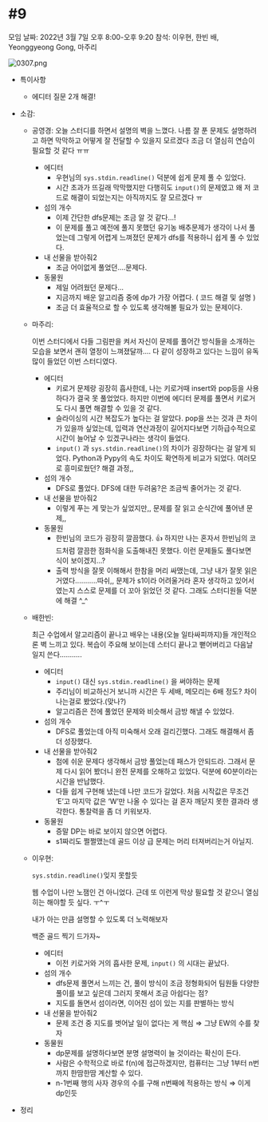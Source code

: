 # #9

모임 날짜: 2022년 3월 7일 오후 8:00-오후 9:20
참석: 이우현, 한빈 배, Yeonggyeong Gong, 마주리

![0307.png](#9%200e7ba/0307.png)

- 특이사항
    - 에디터 질문 2개 해결!
- 소감:
    - 공영경: 오늘 스터디를 하면서 설명의 벽을 느꼈다. 나름 잘 푼 문제도 설명하려고 하면 막막하고 어떻게 잘 전달할 수 있을지 모르겠다 조금 더 열심히 연습이 필요할 것 같다 ㅠㅠ
        - 에디터
            - 우현님의 `sys.stdin.readline()` 덕분에 쉽게 문제 풀 수 있었다.
            - 시간 초과가 뜨길래 막막했지만 다행히도 `input()`의 문제였고 왜 저 코드로 해결이 되었는지는 아직까지도 잘 모르겠다 ㅠ
        - 섬의 개수
            - 이제 간단한 dfs문제는 조금 알 것 같다...!
            - 이 문제를 풀고 예전에 풀지 못했던 유기농 배추문제가 생각이 나서 풀었는데 그렇게 어렵게 느껴졌던 문제가 dfs를 적용하니 쉽게 풀 수 있었다.
        - 내 선물을 받아줘2
            - 조금 어이없게 풀었던....문제다.
        - 동물원
            - 제일 어려웠던 문제다...
            - 지금까지 배운 알고리즘 중에 dp가 가장 어렵다. ( 코드 해결 및 설명 )
            - 조금 더 효율적으로 할 수 있도록 생각해볼 필요가 있는 문제이다.
        
    - 마주리:
        
        이번 스터디에서 다들 그림판을 켜서 자신이 문제를 풀어간 방식들을 소개하는 모습을 보면서 괜히 열정이 느껴졌달까.... 다 같이 성장하고 있다는 느낌이 유독 많이 들었던 이번 스터디였다.
        
        - 에디터
            - 키로거 문제랑 굉장히 흡사한데, 나는 키로거때 insert와 pop등을 사용하다가 결국 못 풀었었다. 하지만 이번에 에디터 문제를 풀면서 키로거도 다시 풀면 해결할 수 있을 것 같다.
            - 슬라이싱의 시간 복잡도가 높다는 걸 알았다. pop을 쓰는 것과 큰 차이가 있을까 싶었는데, 입력과 연산과정이 길어지다보면 기하급수적으로 시간이 늘어날 수 있겠구나라는 생각이 들었다.
            - `input()` 과 `sys.stdin.readline()`의 차이가 굉장하다는 걸 알게 되었다. Python과 Pypy의 속도 차이도 확연하게 비교가 되었다. 여러모로 흥미로웠던? 해결 과정,,
        - 섬의 개수
            - DFS로 풀었다. DFS에 대한 두려움?은 조금씩 줄어가는 것 같다.
        - 내 선물을 받아줘2
            - 이렇게 푸는 게 맞는가 싶었지만,, 문제를 잘 읽고 순식간에 풀어낸 문제,,
        - 동물원
            - 한빈님의 코드가 굉장히 깔끔했다. 👍 하지만 나는 혼자서 한빈님의 코드처럼 깔끔한 점화식을 도출해내진 못했다. 이런 문제들도 풀다보면 식이 보이겠지...?
            - 출력 방식을 잘못 이해해서 한참을 머리 싸맸는데, 그냥 내가 잘못 읽은 거였다...........따쉬,, 문제가 s1이라 어려울거라 혼자 생각하고 있어서 였는지 스스로 문제를 더 꼬아 읽었던 것 같다. 그래도 스터디원들 덕분에 해결 ^_^
    
    - 배한빈:
        
        최근 수업에서 알고리즘이 끝나고 배우는 내용(오늘 일타싸피까지)들 개인적으론 벽 느끼고 있다. 복습이 주요해 보이는데 스터디 끝나고 뻗어버리고 다음날 일지 쓴다...........
        
        - 에디터
            - `input()` 대신 `sys.stdin.readline()` 을 써야하는 문제
            - 주리님이 비교하신거 보니까 시간은 두 세배, 메모리는 6배 정도? 차이 나는걸로 봤었다.(맞나?)
            - 알고리즘은 전에 풀었던 문제와 비슷해서 금방 해낼 수 있었다.
        - 섬의 개수
            - DFS로 풀었는데 아직 미숙해서 오래 걸리긴했다. 그래도 해결해서 좀더 성장했다.
        - 내 선물을 받아줘2
            - 첨에 쉬운 문제다 생각해서 금방 풀었는데 패스가 안되드라. 그래서 문제 다시 읽어 봤더니 완전 문제를 오해하고 있었다. 덕분에 60분이라는 시간을 반납했다.
            - 다들 쉽게 구현해 냈는데 나만 코드가 길었다. 처음 시작값은 무조건 ‘E’고 마지막 값은 ‘W’만 나올 수 있다는 걸 혼자 깨닫지 못한 결과라 생각한다. 통찰력을 좀 더 키워보자.
        - 동물원
            - 증말 DP는 바로 보이지 않으면 어렵다.
            - s1짜리도 쩔쩔맸는데 골드 이상 급 문제는 머리 터져버리는거 아닐지.
        
    - 이우현:
        
        `sys.stdin.readline()`잊지 못할듯
        
        웹 수업이 나만 노잼인 건 아니었다. 근데 또 이런게 막상 필요할 것 같으니 열심히는 해야할 듯 싶다. ㅜ^ㅜ
        
        내가 아는 만큼 설명할 수 있도록 더 노력해보자
        
        백준 골드 찍기 드가자~
        
        - 에디터
            - 이전 키로거와 거의 흡사한 문제, `input()` 의 시대는 끝났다.
        - 섬의 개수
            - dfs문제 풀면서 느끼는 건, 풀이 방식이 조금 정형화되어 팀원들 다양한 풀이를 보고 싶은데 그러지 못해서 조금 아쉽다는 점?
            - 지도를 돌면서 섬이라면, 이어진 섬이 있는 지를 판별하는 방식
        - 내 선물을 받아줘2
            - 문제 조건 중 지도를 벗어날 일이 없다는 게 핵심 ⇒ 그냥 EW의 수를 찾자
        - 동물원
            - dp문제를 설명하다보면 분명 설명력이 늘 것이라는 확신이 든다.
            - 사람은 수학적으로 바로 f(n)에 접근하겠지만, 컴퓨터는 그냥 1부터 n번까지 한땀한땀 계산할 수 있다.
            - n-1번째 행의 사자 경우의 수를 구해 n번째에 적용하는 방식 ⇒ 이게 dp인듯
        
- 정리